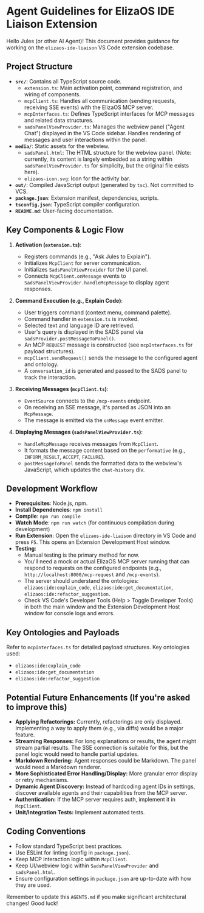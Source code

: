 # Agent Guidelines for ElizaOS IDE Liaison Extension

Hello Jules (or other AI Agent)! This document provides guidance for working on the `elizaos-ide-liaison` VS Code extension codebase.

## Project Structure

*   **`src/`**: Contains all TypeScript source code.
    *   `extension.ts`: Main activation point, command registration, and wiring of components.
    *   `mcpClient.ts`: Handles all communication (sending requests, receiving SSE events) with the ElizaOS MCP server.
    *   `mcpInterfaces.ts`: Defines TypeScript interfaces for MCP messages and related data structures.
    *   `sadsPanelViewProvider.ts`: Manages the webview panel ("Agent Chat") displayed in the VS Code sidebar. Handles rendering of messages and user interactions within the panel.
*   **`media/`**: Static assets for the webview.
    *   `sadsPanel.html`: The HTML structure for the webview panel. (Note: currently, its content is largely embedded as a string within `sadsPanelViewProvider.ts` for simplicity, but the original file exists here).
    *   `elizaos-icon.svg`: Icon for the activity bar.
*   **`out/`**: Compiled JavaScript output (generated by `tsc`). Not committed to VCS.
*   **`package.json`**: Extension manifest, dependencies, scripts.
*   **`tsconfig.json`**: TypeScript compiler configuration.
*   **`README.md`**: User-facing documentation.

## Key Components & Logic Flow

1.  **Activation (`extension.ts`)**:
    *   Registers commands (e.g., "Ask Jules to Explain").
    *   Initializes `McpClient` for server communication.
    *   Initializes `SadsPanelViewProvider` for the UI panel.
    *   Connects `McpClient.onMessage` events to `SadsPanelViewProvider.handleMcpMessage` to display agent responses.

2.  **Command Execution (e.g., Explain Code)**:
    *   User triggers command (context menu, command palette).
    *   Command handler in `extension.ts` is invoked.
    *   Selected text and language ID are retrieved.
    *   User's query is displayed in the SADS panel via `sadsProvider.postMessageToPanel()`.
    *   An MCP `REQUEST` message is constructed (see `mcpInterfaces.ts` for payload structures).
    *   `mcpClient.sendRequest()` sends the message to the configured agent and ontology.
    *   A `conversation_id` is generated and passed to the SADS panel to track the interaction.

3.  **Receiving Messages (`mcpClient.ts`)**:
    *   `EventSource` connects to the `/mcp-events` endpoint.
    *   On receiving an SSE message, it's parsed as JSON into an `McpMessage`.
    *   The message is emitted via the `onMessage` event emitter.

4.  **Displaying Messages (`sadsPanelViewProvider.ts`)**:
    *   `handleMcpMessage` receives messages from `McpClient`.
    *   It formats the message content based on the `performative` (e.g., `INFORM_RESULT`, `ACCEPT`, `FAILURE`).
    *   `postMessageToPanel` sends the formatted data to the webview's JavaScript, which updates the `chat-history` div.

## Development Workflow

*   **Prerequisites**: Node.js, npm.
*   **Install Dependencies**: `npm install`
*   **Compile**: `npm run compile`
*   **Watch Mode**: `npm run watch` (for continuous compilation during development)
*   **Run Extension**: Open the `elizaos-ide-liaison` directory in VS Code and press `F5`. This opens an Extension Development Host window.
*   **Testing**:
    *   Manual testing is the primary method for now.
    *   You'll need a mock or actual ElizaOS MCP server running that can respond to requests on the configured endpoints (e.g., `http://localhost:8000/mcp-request` and `/mcp-events`).
    *   The server should understand the ontologies: `elizaos:ide:explain_code`, `elizaos:ide:get_documentation`, `elizaos:ide:refactor_suggestion`.
    *   Check VS Code's Developer Tools (Help > Toggle Developer Tools) in both the main window and the Extension Development Host window for console logs and errors.

## Key Ontologies and Payloads

Refer to `mcpInterfaces.ts` for detailed payload structures. Key ontologies used:
*   `elizaos:ide:explain_code`
*   `elizaos:ide:get_documentation`
*   `elizaos:ide:refactor_suggestion`

## Potential Future Enhancements (If you're asked to improve this)

*   **Applying Refactorings:** Currently, refactorings are only displayed. Implementing a way to apply them (e.g., via diffs) would be a major feature.
*   **Streaming Responses:** For long explanations or results, the agent might stream partial results. The SSE connection is suitable for this, but the panel logic would need to handle partial updates.
*   **Markdown Rendering:** Agent responses could be Markdown. The panel would need a Markdown renderer.
*   **More Sophisticated Error Handling/Display:** More granular error display or retry mechanisms.
*   **Dynamic Agent Discovery:** Instead of hardcoding agent IDs in settings, discover available agents and their capabilities from the MCP server.
*   **Authentication:** If the MCP server requires auth, implement it in `McpClient`.
*   **Unit/Integration Tests:** Implement automated tests.

## Coding Conventions

*   Follow standard TypeScript best practices.
*   Use ESLint for linting (config in `package.json`).
*   Keep MCP interaction logic within `McpClient`.
*   Keep UI/webview logic within `SadsPanelViewProvider` and `sadsPanel.html`.
*   Ensure configuration settings in `package.json` are up-to-date with how they are used.

Remember to update this `AGENTS.md` if you make significant architectural changes!
Good luck!
